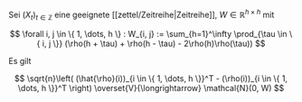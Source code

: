 Sei $(X_t)_{t \in \mathbb{Z}}$ eine geeignete [[zettel/Zeitreihe|Zeitreihe]], $W \in \mathbb{R}^{h \times h}$ mit

$$
	\forall i, j \in \{ 1, \dots, h \} : W_{i, j} := \sum_{h=1}^\infty \prod_{\tau \in \{ i, j \}} (\rho(h + \tau) + \rho(h - \tau) - 2\rho(h)\rho(\tau))
$$

Es gilt

$$
	\sqrt{n}\left( (\hat{\rho}(i))_{i \in \{ 1, \dots, h \}}^T - (\rho(i))_{i \in \{ 1, \dots, h \}}^T \right) \overset{V}{\longrightarrow} \mathcal{N}(0, W)
$$